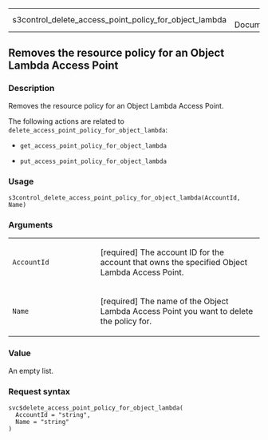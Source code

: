 <table style="width: 100%;">
<tbody>
<tr class="odd">
<td>s3control_delete_access_point_policy_for_object_lambda</td>
<td style="text-align: right;">R Documentation</td>
</tr>
</tbody>
</table>

## Removes the resource policy for an Object Lambda Access Point

### Description

Removes the resource policy for an Object Lambda Access Point.

The following actions are related to
`delete_access_point_policy_for_object_lambda`:

-   `get_access_point_policy_for_object_lambda`

-   `put_access_point_policy_for_object_lambda`

### Usage

    s3control_delete_access_point_policy_for_object_lambda(AccountId, Name)

### Arguments

<table>
<colgroup>
<col style="width: 35%" />
<col style="width: 65%" />
</colgroup>
<tbody>
<tr class="odd">
<td><code
id="s3control_delete_access_point_policy_for_object_lambda_:_AccountId">AccountId</code></td>
<td><p>[required] The account ID for the account that owns the specified
Object Lambda Access Point.</p></td>
</tr>
<tr class="even">
<td><code
id="s3control_delete_access_point_policy_for_object_lambda_:_Name">Name</code></td>
<td><p>[required] The name of the Object Lambda Access Point you want to
delete the policy for.</p></td>
</tr>
</tbody>
</table>

### Value

An empty list.

### Request syntax

    svc$delete_access_point_policy_for_object_lambda(
      AccountId = "string",
      Name = "string"
    )

